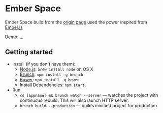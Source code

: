 # Ember Space

Ember Space build from the [origin page](https://myspace.com) used the power inspired from [Ember.js](https://emberjs.com)

Demo: [...](http://hearty-brunch-demo.s3-website-ap-southeast-1.amazonaws.com/)

## Getting started
* Install (if you don't have them):
    * [Node.js](http://nodejs.org): `brew install node` on OS X
    * [Brunch](http://brunch.io): `npm install -g brunch`
    * [Bower](http://bower.io): `npm install -g bower`
    * Install Dependencies: `npm start`.
* Run:
    * `cd [appname] && brunch watch --server` — watches the project with continuous rebuild. This will also launch HTTP server.
    * `brunch build --production` — builds minified project for production